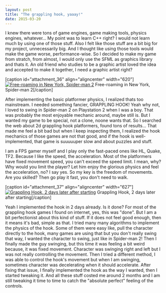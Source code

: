 ```yaml
---
layout: post
title: "The grappling hook, yaaay!"
date: 2015-03-20
---
```


I knew there were tons of game engines, game making tools, physics engines, whatever... My point was to learn C++ right? I would not learn much by using one of those stuff. Also I felt like those stuff are a bit big for my project, unnecessarily big. And I thought like using those tools would make the game worse, performance-wise. So I decided to make my game from stratch, from almost, I would only use the SFML as graphics library and thats it. An old friend who studies to be a graphic artist loved the idea and accepted to make it together, I need a graphic artist right? 

\[caption id="attachment_36" align="aligncenter" width="620"\][![Free-roaming in New York, Spider-man 2 ](http://naezith.com/wp-content/uploads/2015/03/spider-man-2-city.jpg)](http://naezith.com/wp-content/uploads/2015/03/spider-man-2-city.jpg) Free-roaming in New York, Spider-man 2\[/caption\]  

After implementing the basic platformer physics, I realized thats too mainstream. I needed something fancier, GRAPPLING HOOK! Yeah why not, I loved to swing in Spider-man 2 on Playstation 2 when I was a boy. That was probably the most enjoyable mechanic around, maybe still is. But I wanted my game to be special, not a clone, noone wants that. So I searched the web about 2d grappling hook platformers, found tons of results... That made me feel a bit bad but when I keep inspecting them, I realized the hook mechanics of those games are not that good, and if the hook is well-implemented, that game is suuuuuper slow and about puzzles and stuff.

I am a FPS gamer myself and I play only the fast-paced ones like HL, Quake, TF2. Because I like the speed, the acceleration. Most of the platformers have fixed movement speed, you can't exceed the speed limit. I mean, why? Why would you limit the player? Let him enjoy the glorious physics and feel the acceleration, no? I say yes. So my key is the freedom of movements. Are you skilled? Then go play it fast, you don't need to walk. 

\[caption id="attachment_37" align="aligncenter" width="627"\][![Grappling Hook, 2 days later after starting](http://naezith.com/wp-content/uploads/2015/03/2dayslater.png)](http://naezith.com/wp-content/uploads/2015/03/2dayslater.png) Grappling Hook, 2 days later after starting\[/caption\] 

Yeah I implemented the hook in 2 days already. Is it done? For most of the grappling hook games I found on internet, yes, this was "done". But I am a bit perfectionist about this kind of stuff. If it does not feel good enough, then it means it's bad, simple as that. I tried many many algorithms to implement the physics of the hook. Some of them were easy like, pull the character directly to the hook, many games are using that but you don't really swing that way, I wanted the character to swing, just like in Spider-man 2! Then I finally made the guy swinging, but this time it was feeling a bit weird because, it was fixed movement. Character was swinging right and left but I was not really controlling the movement. Then I tried a different method, I was able to control the hook's movement but when I am swinging, sometimes character was decelerating when it should accelerate. After fixing that issue, I finally implemented the hook as the way I wanted, then I started tweaking it. And all these stuff costed me around 2 months and I am still tweaking it time to time to catch the "absolute perfect" feeling of the controls.